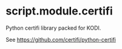 script.module.certifi
=====================

Python certifi library packed for KODI.

See https://github.com/certifi/python-certifi
